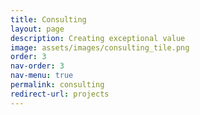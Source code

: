 ```yaml
---
title: Consulting
layout: page
description: Creating exceptional value
image: assets/images/consulting_tile.png
order: 3
nav-order: 3
nav-menu: true
permalink: consulting
redirect-url: projects
---
```


<!-- Main -->
<div id="main" class="alt">

<!-- One -->
<section id="one">
</section>
